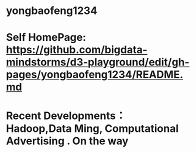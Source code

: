 # yongbaofeng1234
# Self HomePage:   https://github.com/bigdata-mindstorms/d3-playground/edit/gh-pages/yongbaofeng1234/README.md
# Recent Developments：Hadoop,Data Ming,  Computational Advertising   . On the way

